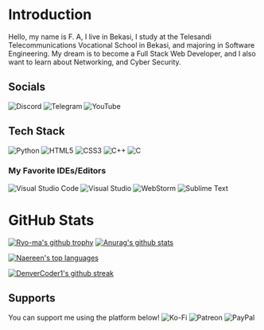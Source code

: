 # Introduction
Hello, my name is F. A, I live in Bekasi, I study at the Telesandi Telecommunications Vocational School in Bekasi, and majoring in Software Engineering. My dream is to become a Full Stack Web Developer, and I also want to learn about Networking, and Cyber Security.

## Socials
![Discord](https://img.shields.io/badge/Discord-%235865F2.svg?style=for-the-badge&logo=discord&logoColor=white) ![Telegram](https://img.shields.io/badge/Telegram-2CA5E0?style=for-the-badge&logo=telegram&logoColor=white) ![YouTube](https://img.shields.io/badge/YouTube-%23FF0000.svg?style=for-the-badge&logo=YouTube&logoColor=white)

## Tech Stack
![Python](https://img.shields.io/badge/python-3670A0?style=for-the-badge&logo=python&logoColor=ffdd54) ![HTML5](https://img.shields.io/badge/html5-%23E34F26.svg?style=for-the-badge&logo=html5&logoColor=white) ![CSS3](https://img.shields.io/badge/css3-%231572B6.svg?style=for-the-badge&logo=css3&logoColor=white) ![C++](https://img.shields.io/badge/c++-%2300599C.svg?style=for-the-badge&logo=c%2B%2B&logoColor=white) ![C](https://img.shields.io/badge/c-%2300599C.svg?style=for-the-badge&logo=c&logoColor=white)
### My Favorite IDEs/Editors
![Visual Studio Code](https://img.shields.io/badge/Visual%20Studio%20Code-0078d7.svg?style=for-the-badge&logo=visual-studio-code&logoColor=white) ![Visual Studio](https://img.shields.io/badge/Visual%20Studio-5C2D91.svg?style=for-the-badge&logo=visual-studio&logoColor=white) ![WebStorm](https://img.shields.io/badge/webstorm-143?style=for-the-badge&logo=webstorm&logoColor=white&color=black) ![Sublime Text](https://img.shields.io/badge/sublime_text-%23575757.svg?style=for-the-badge&logo=sublime-text&logoColor=important)

# GitHub Stats
[![Ryo-ma's github trophy](https://github-profile-trophy.vercel.app/?username=Antiquarentine&row=1)](https://github.com/Antiquarentine/github-profile-trophy)
[![Anurag's github stats](https://github-readme-stats.vercel.app/api?username=Antiquarentine&theme=blue-green)](https://github.com/Antiquarentine/github-readme-stats)

[![Naereen's top languages](https://github-readme-stats.vercel.app/api/top-langs/?username=Antiquarentine&theme=blue-green)](https://github.com/Antiquarentine/github-readme-stats)

[![DenverCoder1's github streak](https://github-readme-streak-stats.herokuapp.com/?user=Antiquarentine&theme=blue-green)](https://github.com/Antiquarentine/github-readme-streak-stats)

## Supports
You can support me using the platform below!
![Ko-Fi](https://img.shields.io/badge/Ko--fi-F16061?style=for-the-badge&logo=ko-fi&logoColor=white) ![Patreon](https://img.shields.io/badge/Patreon-F96854?style=for-the-badge&logo=patreon&logoColor=white) ![PayPal](https://img.shields.io/badge/PayPal-00457C?style=for-the-badge&logo=paypal&logoColor=white)
